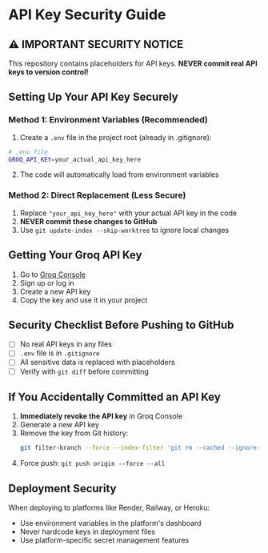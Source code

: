 # API Key Security Guide

## ⚠️ IMPORTANT SECURITY NOTICE

This repository contains placeholders for API keys. **NEVER commit real API keys to version control!**

## Setting Up Your API Key Securely

### Method 1: Environment Variables (Recommended)

1. Create a `.env` file in the project root (already in .gitignore):
```bash
# .env file
GROQ_API_KEY=your_actual_api_key_here
```

2. The code will automatically load from environment variables

### Method 2: Direct Replacement (Less Secure)

1. Replace `"your_api_key_here"` with your actual API key in the code
2. **NEVER commit these changes to GitHub**
3. Use `git update-index --skip-worktree` to ignore local changes

## Getting Your Groq API Key

1. Go to [Groq Console](https://console.groq.com/keys)
2. Sign up or log in
3. Create a new API key
4. Copy the key and use it in your project

## Security Checklist Before Pushing to GitHub

- [ ] No real API keys in any files
- [ ] `.env` file is in `.gitignore`
- [ ] All sensitive data is replaced with placeholders
- [ ] Verify with `git diff` before committing

## If You Accidentally Committed an API Key

1. **Immediately revoke the API key** in Groq Console
2. Generate a new API key
3. Remove the key from Git history:
   ```bash
   git filter-branch --force --index-filter 'git rm --cached --ignore-unmatch filename' --prune-empty --tag-name-filter cat -- --all
   ```
4. Force push: `git push origin --force --all`

## Deployment Security

When deploying to platforms like Render, Railway, or Heroku:
- Use environment variables in the platform's dashboard
- Never hardcode keys in deployment files
- Use platform-specific secret management features

